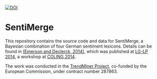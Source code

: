 [![DOI](https://zenodo.org/badge/20269/guyemerson/SentiMerge.svg)](https://zenodo.org/badge/latestdoi/20269/guyemerson/SentiMerge)

SentiMerge
==========

This repository contains the source code and data for SentiMerge, a Bayesian combination of four German sentiment lexicons.  Details can be found in [(Emerson and Declerck, 2014)](http://www.aclweb.org/anthology/W/W14/W14-5805.pdf), which was published at [LG-LP 2014](http://lg-lp.info/), a workshop at [COLING 2014](http://www.coling-2014.org/).

The work was conducted in the [TrendMiner Project](http://www.trendminer-project.eu/), co-funded by the European Commission, under contract number 287863.
